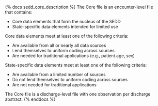 {% docs sedd_core_description %}
The Core file is an encounter-level file that contains:

- Core data elements that form the nucleus of the SEDD
- State-specific data elements intended for limited use

Core data elements meet at least one of the following criteria:
- Are available from all or nearly all data sources
- Lend themselves to uniform coding across sources
- Are needed for traditional applications (e.g., patient age, sex)

State-specific data elements meet at least one of the following criteria:

- Are available from a limited number of sources
- Do not lend themselves to uniform coding across sources
- Are not needed for traditional applications

The Core file is a discharge-level file with one observation per discharge abstract.
{% enddocs %}